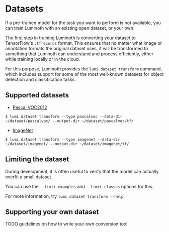 # Datasets

If a pre-trained model for the task you want to perform is not available, you can train Luminoth with an existing open dataset, or your own.

The first step in training Luminoth is converting your dataset to TensorFlow's `.tfrecords` format. This ensures that no matter what image or annotation formats the original dataset uses, it will be transformed to something that Luminoth can understand and process efficiently, either while training locally or in the cloud.

For this purpose, Luminoth provides the `lumi dataset transform` command, which includes support for some of the most well-known datasets for object detection and classification tasks.

## Supported datasets

- [Pascal VOC2012](http://host.robots.ox.ac.uk:8080/pascal/VOC/voc2012/index.html)

```
$ lumi dataset transform --type pascalvoc --data-dir ~/dataset/pascalvoc/ --output-dir ~/dataset/pascalvoc/tf/
```

- [ImageNet](http://image-net.org/download)

```
$ lumi dataset transform --type imagenet --data-dir ~/dataset/imagenet/ --output-dir ~/dataset/imagenet/tf/
```

## Limiting the dataset
During development, it is often useful to verify that the model can actually overfit a small dataset.

You can use the `--limit-examples` and `--limit-classes` options for this.

For more information, try `lumi dataset transform --help`.

## Supporting your own dataset
TODO guidelines on how to write your own conversion tool
